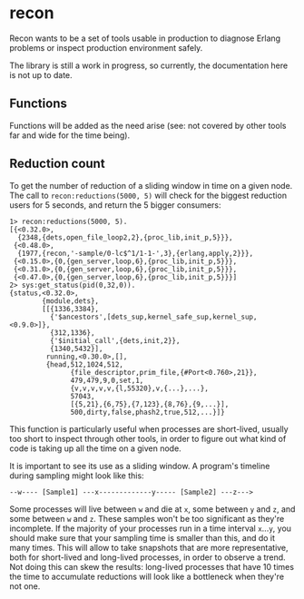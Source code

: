 recon
=====

Recon wants to be a set of tools usable in production to diagnose Erlang problems or inspect production environment safely.

The library is still a work in progress, so currently, the documentation here is not up to date.

Functions
---------

Functions will be added as the need arise (see: not covered by other tools far and wide for the time being).

Reduction count
---------------

To get the number of reduction of a sliding window in time on a given node. The call to `recon:reductions(5000, 5)` will check for the biggest reduction users for 5 seconds, and return the 5 bigger consumers:

    1> recon:reductions(5000, 5).
    [{<0.32.0>,
      {2348,{dets,open_file_loop2,2},{proc_lib,init_p,5}}},
     {<0.48.0>,
      {1977,{recon,'-sample/0-lc$^1/1-1-',3},{erlang,apply,2}}},
     {<0.15.0>,{0,{gen_server,loop,6},{proc_lib,init_p,5}}},
     {<0.31.0>,{0,{gen_server,loop,6},{proc_lib,init_p,5}}},
     {<0.47.0>,{0,{gen_server,loop,6},{proc_lib,init_p,5}}}]
    2> sys:get_status(pid(0,32,0)).
    {status,<0.32.0>,
            {module,dets},
            [[{1336,3384},
              {'$ancestors',[dets_sup,kernel_safe_sup,kernel_sup,<0.9.0>]},
              {312,1336},
              {'$initial_call',{dets,init,2}},
              {1340,5432}],
             running,<0.30.0>,[],
             {head,512,1024,512,
                   {file_descriptor,prim_file,{#Port<0.760>,21}},
                   479,479,9,0,set,1,
                   {v,v,v,v,v,{l,55320},v,{...},...},
                   57043,
                   [{5,21},{6,75},{7,123},{8,76},{9,...}],
                   500,dirty,false,phash2,true,512,...}]}

This function is particularly useful when processes are short-lived, usually too short to inspect through other tools, in order to figure out what kind of code is taking up all the time on a given node.

It is important to see its use as a sliding window. A program's timeline during sampling might look like this:

    --w---- [Sample1] ---x-------------y----- [Sample2] ---z--->

Some processes will live between `w` and die at `x`, some between `y` and `z`, and some between `w` and `z`. These samples won't be too significant as they're incomplete. If the majority of your processes run in a time interval `x`...`y`, you should make sure that your sampling time is smaller than this, and do it many times. This will allow to take snapshots that are more representative, both for short-lived and long-lived processes, in order to observe a trend. Not doing this can skew the results: long-lived processes that have 10 times the time to accumulate reductions will look like a bottleneck when they're not one.
